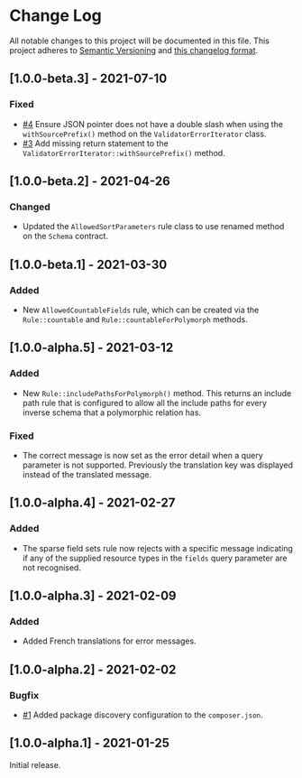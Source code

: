 # Change Log

All notable changes to this project will be documented in this file. This project adheres to
[Semantic Versioning](http://semver.org/) and [this changelog format](http://keepachangelog.com/).

## [1.0.0-beta.3] - 2021-07-10

### Fixed

- [#4](https://github.com/laravel-json-api/validation/issues/4) Ensure JSON pointer does not have a double slash when
  using the `withSourcePrefix()` method on the `ValidatorErrorIterator` class.
- [#3](https://github.com/laravel-json-api/validation/pull/3) Add missing return statement to the
  `ValidatorErrorIterator::withSourcePrefix()` method.

## [1.0.0-beta.2] - 2021-04-26

### Changed

- Updated the `AllowedSortParameters` rule class to use renamed method on the `Schema` contract.

## [1.0.0-beta.1] - 2021-03-30

### Added

- New `AllowedCountableFields` rule, which can be created via the `Rule::countable` and `Rule::countableForPolymorph`
  methods.

## [1.0.0-alpha.5] - 2021-03-12

### Added

- New `Rule::includePathsForPolymorph()` method. This returns an include path rule that is configured to allow all the
  include paths for every inverse schema that a polymorphic relation has.

### Fixed

- The correct message is now set as the error detail when a query parameter is not supported. Previously the translation
  key was displayed instead of the translated message.

## [1.0.0-alpha.4] - 2021-02-27

### Added

- The sparse field sets rule now rejects with a specific message indicating if any of the supplied resource types in the
  `fields` query parameter are not recognised.

## [1.0.0-alpha.3] - 2021-02-09

### Added

- Added French translations for error messages.

## [1.0.0-alpha.2] - 2021-02-02

### Bugfix

- [#1](https://github.com/laravel-json-api/validation/issues/1)
  Added package discovery configuration to the `composer.json`.

## [1.0.0-alpha.1] - 2021-01-25

Initial release.
